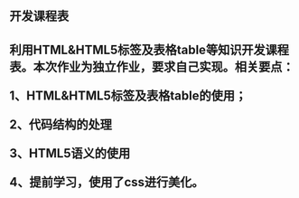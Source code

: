 <h2>开发课程表<h2>
<p>利用HTML&HTML5标签及表格table等知识开发课程表。本次作业为独立作业，要求自己实现。相关要点：</p>
<p>1、HTML&HTML5标签及表格table的使用；</p>
<p>2、代码结构的处理</p>
<p>3、HTML5语义的使用</p>
<p>4、提前学习，使用了css进行美化。</p>

